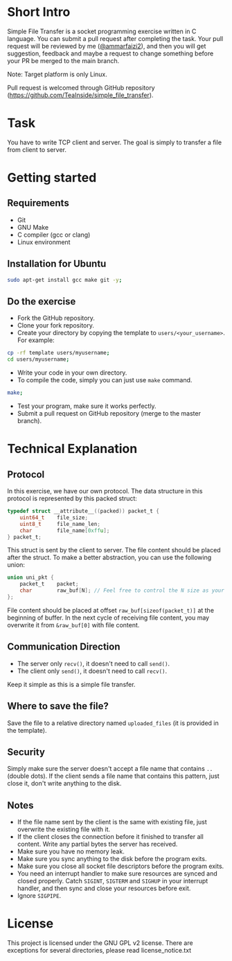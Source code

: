 
# Short Intro
Simple File Transfer is a socket programming exercise written in C language.
You can submit a pull request after completing the task. Your pull request
will be reviewed by me ([@ammarfaizi2](https://github.com/ammarfaizi2)), and
then you will get suggestion, feedback and maybe a request to change something
before your PR be merged to the main branch.

Note: Target platform is only Linux.

Pull request is welcomed through GitHub repository (https://github.com/TeaInside/simple_file_transfer).


# Task
You have to write TCP client and server. The goal is simply to transfer a
file from client to server.


# Getting started
## Requirements
- Git
- GNU Make
- C compiler (gcc or clang)
- Linux environment

## Installation for Ubuntu
```sh
sudo apt-get install gcc make git -y;
```
## Do the exercise
- Fork the GitHub repository.
- Clone your fork repository.
- Create your directory by copying the template to `users/<your_username>`.
For example:
```sh
cp -rf template users/myusername;
cd users/myusername;
```
- Write your code in your own directory.
- To compile the code, simply you can just use `make` command.
```sh
make;
```
- Test your program, make sure it works perfectly.
- Submit a pull request on GitHub repository (merge to the master branch).


# Technical Explanation
## Protocol
In this exercise, we have our own protocol. The data structure in this protocol is represented by this packed struct:
```c
typedef struct __attribute__((packed)) packet_t {
	uint64_t	file_size;
	uint8_t		file_name_len;
	char		file_name[0xffu];
} packet_t;
```

This struct is sent by the client to server. The file content should be placed after the struct.
To make a better abstraction, you can use the following union:
```c
union uni_pkt {
	packet_t	packet;
	char		raw_buf[N]; // Feel free to control the N size as your buffer size
};
```

File content should be placed at offset `raw_buf[sizeof(packet_t)]` at the beginning of buffer.
In the next cycle of receiving file content, you may overwrite it from `&raw_buf[0]` with file content.

## Communication Direction
- The server only `recv()`, it doesn't need to call `send()`.
- The client only `send()`, it doesn't need to call `recv()`.

Keep it simple as this is a simple file transfer.

## Where to save the file?
Save the file to a relative directory named `uploaded_files` (it is provided in the template).

## Security
Simply make sure the server doesn't accept a file name that contains `..` (double dots).
If the client sends a file name that contains this pattern, just close it, don't write anything to the disk.

## Notes
- If the file name sent by the client is the same with existing file, just
overwrite the existing file with it.
- If the client closes the connection before it finished to transfer all content.
Write any partial bytes the server has received.
- Make sure you have no memory leak.
- Make sure you sync anything to the disk before the program exits.
- Make sure you close all socket file descriptors before the program exits.
- You need an interrupt handler to make sure resources are synced and closed properly.
Catch `SIGINT`, `SIGTERM` and `SIGHUP` in your interrupt handler, and then
sync and close your resources before exit.
- Ignore `SIGPIPE`.

# License
This project is licensed under the GNU GPL v2 license. There are exceptions for
several directories, please read license_notice.txt
